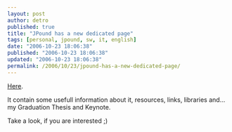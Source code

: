 ```yaml
---
layout: post
author: detro
published: true
title: "JPound has a new dedicated page"
tags: [personal, jpound, sw, it, english]
date: "2006-10-23 18:06:38"
published: "2006-10-23 18:06:38"
updated: "2006-10-23 18:06:38"
permalink: /2006/10/23/jpound-has-a-new-dedicated-page/
---
```


<a href="http://www.detronizator.org/outputs/jpound/">Here</a>.

It contain some usefull information about it, resources, links, libraries and... my Graduation Thesis and Keynote.

Take a look, if you are interested ;)
